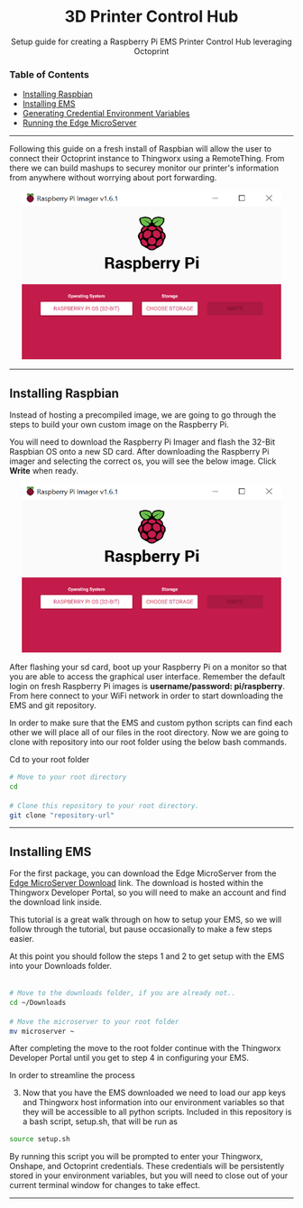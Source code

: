 <h1 align="center">3D Printer Control Hub</h1>
<p align="center">Setup guide for creating a Raspberry Pi EMS Printer Control Hub leveraging Octoprint</p> 


### Table of Contents  
* [Installing Raspbian](#raspbian)
* [Installing EMS](#ems)
* [Generating Credential Environment Variables](#credentials)
* [Running the Edge MicroServer](#run) 
---
Following this guide on a fresh install of Raspbian will allow the user to connect their Octoprint instance to Thingworx using a RemoteThing. From there we can build mashups to securey monitor
our printer's information from anywhere without worrying about port forwarding. 


<p align="center">
  <img width="460" height="300" src="https://github.com/PTC-Education/RPi-EdgeMicroserver/blob/main/3D-Printer-Control-Hub/images/raspbian-32bit.png" />
</p>

---
<a name="raspbian"/>

## Installing Raspbian
Instead of hosting a precompiled image, we are going to go through the steps to build your own custom image on the Raspberry Pi.

You will need to download the Raspberry Pi Imager and flash the 32-Bit Raspbian OS onto a new SD card. After downloading the Raspberry Pi imager and selecting the correct os, you will see the below image. Click **Write** when ready.
<br>

<p align="center">
  <img width="460" height="300" src="https://github.com/PTC-Education/RPi-EdgeMicroserver/blob/main/3D-Printer-Control-Hub/images/raspbian-32bit.png" />
</p>

After flashing your sd card, boot up your Raspberry Pi on a monitor so that you are able to access the graphical user interface. Remember the default login on fresh Raspberry Pi images is **username/password: pi/raspberry**. From here connect to your WiFi network in order to start downloading the EMS and git repository. 

In order to make sure that the EMS and custom python scripts can find each other we will place all of our files in the root directory. Now we are going to clone with repository into our root folder using the below bash commands.

Cd to your root folder 
```bash
# Move to your root directory
cd 

# Clone this repository to your root directory. 
git clone "repository-url"
```
---

<a name="ems"/>

## Installing EMS
For the first package, you can download the Edge MicroServer from the [Edge MicroServer Download](https://developer.thingworx.com/resources/guides/thingworx-raspberry-pi-quickstart) link. The download is hosted within the Thingworx Developer Portal, so you will need to make an account and find the download link inside. 

This tutorial is a great walk through on how to setup your EMS, so we will follow through the tutorial, but pause occasionally to make a few steps easier.

At this point you should follow the steps 1 and 2 to get setup with the EMS into your Downloads folder. 

```bash

# Move to the downloads folder, if you are already not..
cd ~/Downloads

# Move the microserver to your root folder
mv microserver ~
```

After completing the move to the root folder continue with the Thingworx Developer Portal until you get to step 4 in configuring your EMS. 

In order to streamline the process 

3. Now that you have the EMS downloaded we need to load our app keys and Thingworx host information into our environment variables so that they will be accessible to all python scripts. Included in this repository is a bash script, setup.sh, that will be run as 

```bash
source setup.sh
```

By running this script you will be prompted to enter your Thingworx, Onshape, and Octoprint credentials. These credentials will be persistently stored in your environment variables, but you will need to close out of your current terminal window for changes to take effect. 

---
<a name="properties"/>
